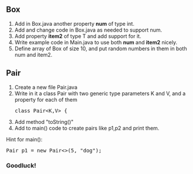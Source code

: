 ## Box
1. Add in Box.java another property **num** of type int.
2. Add and change code in Box.java as needed to support num.
3. Add property **item2** of type T and add support for it.
4. Write example code in Main.java to use both **num** and **item2** nicely.
5. Define array of Box<Double> of size 10, and put random numbers in them in both num and item2.

## Pair
1. Create a new file Pair.java
2. Write in it a class Pair with two generic type parameters K and V, and a property for each of them <pre>class Pair<K,V> {</pre>
3. Add method "toString()"
4. Add to main() code to create pairs like p1,p2 and print them.

Hint for main():
<pre>
Pair<Integer, String> p1 = new Pair<>(5, "dog");
</pre>
### Goodluck!
